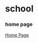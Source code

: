 # school
### home page
[Home Page](https://raw.githubusercontent.com/yazan99726/school/main/schoolTest/ImageSchool/home%20Page%20slids.PNG)
